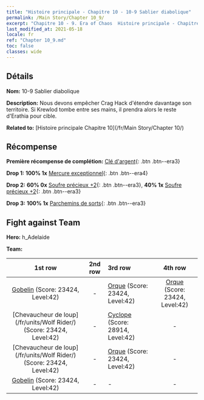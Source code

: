 ```yaml
---
title: "Histoire principale - Chapitre 10 - 10-9 Sablier diabolique"
permalink: /Main Story/Chapter 10_9/
excerpt: "Chapitre 10 - 9. Era of Chaos  Histoire principale - Chapitre 10_9. 10-9 Sablier diabolique"
last_modified_at: 2021-05-18
locale: fr
ref: "Chapter 10_9.md"
toc: false
classes: wide
---
```


## Détails

 **Nom:** 10-9 Sablier diabolique

 **Description:** Nous devons empêcher Crag Hack d'étendre davantage son territoire. Si Krewlod tombe entre ses mains, il prendra alors le reste d'Erathia pour cible.

 **Related to:** [Histoire principale Chapitre 10](/fr/Main Story/Chapter 10/)

## Récompense

 **Première récompense de complétion:** [Clé d'argent](/ItemsFR/con_693/){: .btn .btn--era3}

 **Drop 1:** **100% 1x** [Mercure exceptionnel](/ItemsFR/mat_35/){: .btn .btn--era4}

 **Drop 2:** **60% 0x** [Soufre précieux +2](/ItemsFR/mat_29/){: .btn .btn--era3}, **40% 1x** [Soufre précieux +2](/ItemsFR/mat_29/){: .btn .btn--era3}

 **Drop 3:** **100% 1x** [Parchemins de sorts](/ItemsFR/con_694/){: .btn .btn--era3}


## Fight against Team
 **Hero:** h_Adelaide

 **Team:**


  | 1st row | 2nd row | 3rd row | 4th row |
  |:----:|:----:|:----|:----:|
  | [Gobelin](/fr/units/Goblin/) (Score: 23424, Level:42)  | - | [Orque](/fr/units/Orc/) (Score: 23424, Level:42)  | [Orque](/fr/units/Orc/) (Score: 23424, Level:42)  |
  | [Chevaucheur de loup](/fr/units/Wolf Rider/) (Score: 23424, Level:42)  | - | [Cyclope](/fr/units/Cyclops/) (Score: 28914, Level:42)  | - |
  | [Chevaucheur de loup](/fr/units/Wolf Rider/) (Score: 23424, Level:42)  | - | [Orque](/fr/units/Orc/) (Score: 23424, Level:42)  | - |
  | [Gobelin](/fr/units/Goblin/) (Score: 23424, Level:42)  | - | - | - |


